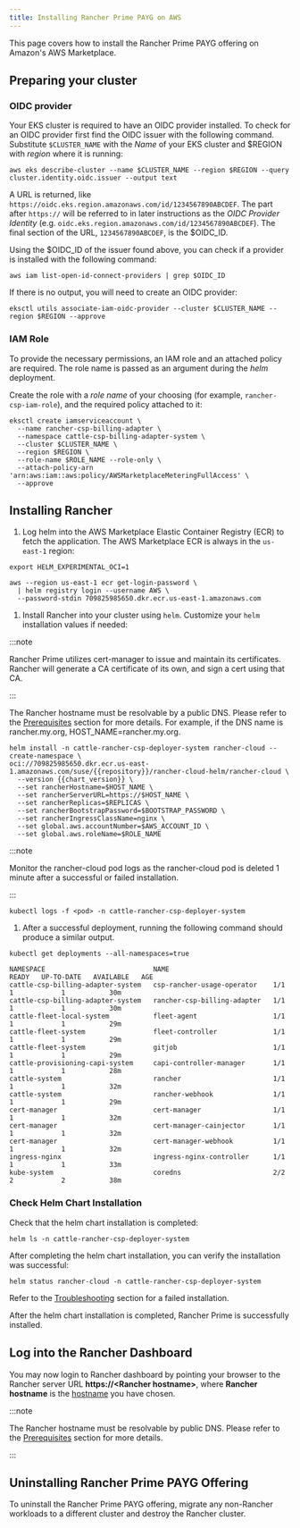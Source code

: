 ```yaml
---
title: Installing Rancher Prime PAYG on AWS
---
```


This page covers how to install the Rancher Prime PAYG offering on Amazon's AWS Marketplace.

## Preparing your cluster

### OIDC provider

Your EKS cluster is required to have an OIDC provider installed. To check for an OIDC provider first find the OIDC issuer with the following command. Substitute `$CLUSTER_NAME` with the *Name* of your EKS cluster and $REGION with *region* where it is running:

```shell
aws eks describe-cluster --name $CLUSTER_NAME --region $REGION --query cluster.identity.oidc.issuer --output text
```

A URL is returned, like `https://oidc.eks.region.amazonaws.com/id/1234567890ABCDEF`. The part after `https://` will be referred to in later instructions as the *OIDC Provider Identity* (e.g. `oidc.eks.region.amazonaws.com/id/1234567890ABCDEF`). The final section of the URL, `1234567890ABCDEF`, is the $OIDC_ID.

Using the $OIDC_ID of the issuer found above, you can check if a provider is installed with the following command:

```shell
aws iam list-open-id-connect-providers | grep $OIDC_ID
```

If there is no output, you will need to create an OIDC provider:

```shell
eksctl utils associate-iam-oidc-provider --cluster $CLUSTER_NAME --region $REGION --approve
```

### IAM Role

To provide the necessary permissions, an IAM role and an attached policy are required. The role name is passed as an argument during the *helm* deployment.

Create the role with a *role name* of your choosing (for example, `rancher-csp-iam-role`), and the required policy attached to it:

```shell
eksctl create iamserviceaccount \
  --name rancher-csp-billing-adapter \
  --namespace cattle-csp-billing-adapter-system \
  --cluster $CLUSTER_NAME \
  --region $REGION \
  --role-name $ROLE_NAME --role-only \
  --attach-policy-arn 'arn:aws:iam::aws:policy/AWSMarketplaceMeteringFullAccess' \
  --approve
```

## Installing Rancher  

1. Log helm into the AWS Marketplace Elastic Container Registry (ECR) to fetch the application. The AWS Marketplace ECR is always in the `us-east-1` region:

  ```shell
  export HELM_EXPERIMENTAL_OCI=1

  aws --region us-east-1 ecr get-login-password \
    | helm registry login --username AWS \
    --password-stdin 709825985650.dkr.ecr.us-east-1.amazonaws.com
  ```

1. Install Rancher into your cluster using `helm`. Customize your `helm` installation values if needed:

  :::note

  Rancher Prime utilizes cert-manager to issue and maintain its certificates. Rancher will generate a CA certificate of its own, and sign a cert using that CA.

  :::

  The Rancher hostname must be resolvable by a public DNS. Please refer to the [Prerequisites](rancher-prime-aws.md#prerequisites) section for more details. For example, if the DNS name is rancher.my.org, HOST_NAME=rancher.my.org.

  ```shell
  helm install -n cattle-rancher-csp-deployer-system rancher-cloud --create-namespace \
  oci://709825985650.dkr.ecr.us-east-1.amazonaws.com/suse/{{repository}}/rancher-cloud-helm/rancher-cloud \
    --version {{chart_version}} \
    --set rancherHostname=$HOST_NAME \
    --set rancherServerURL=https://$HOST_NAME \
    --set rancherReplicas=$REPLICAS \
    --set rancherBootstrapPassword=$BOOTSTRAP_PASSWORD \
    --set rancherIngressClassName=nginx \
    --set global.aws.accountNumber=$AWS_ACCOUNT_ID \
    --set global.aws.roleName=$ROLE_NAME
  ```

  :::note

  Monitor the rancher-cloud pod logs as the rancher-cloud pod is deleted 1 minute after a successful or failed installation.

  :::

  ```shell
  kubectl logs -f <pod> -n cattle-rancher-csp-deployer-system
  ```

1. After a successful deployment, running the following command should produce a similar output.

  ```shell
  kubectl get deployments --all-namespaces=true
  ```

  ```shell
  NAMESPACE                           NAME                          READY   UP-TO-DATE   AVAILABLE   AGE
  cattle-csp-billing-adapter-system   csp-rancher-usage-operator    1/1     1            1           30m
  cattle-csp-billing-adapter-system   rancher-csp-billing-adapter   1/1     1            1           30m
  cattle-fleet-local-system           fleet-agent                   1/1     1            1           29m
  cattle-fleet-system                 fleet-controller              1/1     1            1           29m
  cattle-fleet-system                 gitjob                        1/1     1            1           29m
  cattle-provisioning-capi-system     capi-controller-manager       1/1     1            1           28m
  cattle-system                       rancher                       1/1     1            1           32m
  cattle-system                       rancher-webhook               1/1     1            1           29m
  cert-manager                        cert-manager                  1/1     1            1           32m
  cert-manager                        cert-manager-cainjector       1/1     1            1           32m
  cert-manager                        cert-manager-webhook          1/1     1            1           32m
  ingress-nginx                       ingress-nginx-controller      1/1     1            1           33m
  kube-system                         coredns                       2/2     2            2           38m
  ```

### Check Helm Chart Installation

Check that the helm chart installation is completed:

```shell
helm ls -n cattle-rancher-csp-deployer-system
```

After completing the helm chart installation, you can verify the installation was successful:

```shell
helm status rancher-cloud -n cattle-rancher-csp-deployer-system
```

Refer to the [Troubleshooting](troubleshooting.md) section for a failed installation.

After the helm chart installation is completed, Rancher Prime is successfully installed.

## Log into the Rancher Dashboard

You may now login to Rancher dashboard by pointing your browser to the Rancher server URL **https://<Rancher hostname\>**, where **Rancher hostname** is the [hostname](#rancher-configuration) you have chosen.

:::note

The Rancher hostname must be resolvable by public DNS. Please refer to the [Prerequisites](rancher-prime-aws.md#prerequisites) section for more details.

:::

## Uninstalling Rancher Prime PAYG Offering

To uninstall the Rancher Prime PAYG offering, migrate any non-Rancher workloads to a different cluster and destroy the Rancher cluster.
